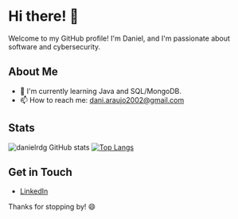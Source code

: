 # Hi there! 👋

Welcome to my GitHub profile! I'm Daniel, and I'm passionate about software and cybersecurity.

## About Me

- 🌱 I'm currently learning Java and SQL/MongoDB.
- 📫 How to reach me: dani.araujo2002@gmail.com

## Stats

![danielrdg GitHub stats](https://github-readme-stats.vercel.app/api?username=danielrdg&show_icons=true&theme=dark)
[![Top Langs](https://github-readme-stats.vercel.app/api/top-langs/?username=danielrdg&layout=donut)](https://github.com/danielrdg/github-readme-stats)





## Get in Touch

- [LinkedIn](https://www.linkedin.com/in/danielrdgg/)

Thanks for stopping by! 😄

